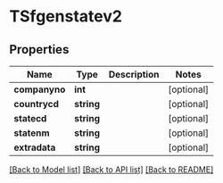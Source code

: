 # TSfgenstatev2

## Properties
Name | Type | Description | Notes
------------ | ------------- | ------------- | -------------
**companyno** | **int** |  | [optional] 
**countrycd** | **string** |  | [optional] 
**statecd** | **string** |  | [optional] 
**statenm** | **string** |  | [optional] 
**extradata** | **string** |  | [optional] 

[[Back to Model list]](../README.md#documentation-for-models) [[Back to API list]](../README.md#documentation-for-api-endpoints) [[Back to README]](../README.md)


